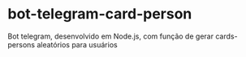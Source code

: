 # bot-telegram-card-person
 Bot telegram, desenvolvido em Node.js, com função de gerar cards-persons aleatórios para usuários
